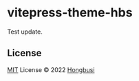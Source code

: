# vitepress-theme-hbs

Test update.

## License

[MIT](./LICENSE) License © 2022 [Hongbusi](https://github.com/Hongbusi) 
